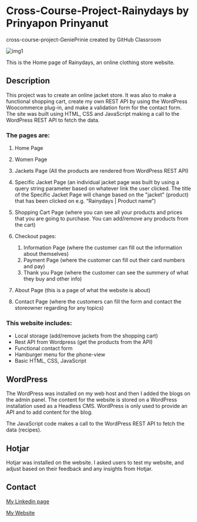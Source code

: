 # Cross-Course-Project-Rainydays by Prinyapon Prinyanut
cross-course-project-GeniePrinie created by GitHub Classroom

![img1](https://user-images.githubusercontent.com/100139381/205891587-67344bb1-587e-47a1-9772-176e6b9b3ef2.jpg)

This is the Home page of Rainydays, an online clothing store website.

## Description

This project was to create an online jacket store. It was also to make a functional shopping cart, create my own REST API by using the WordPress Woocommerce plug-in, and make a validation form for the contact form. The site was built using HTML, CSS and JavaScript making a call to the WordPress REST API to fetch the data. 

### The pages are:

1. Home Page
2. Women Page
3. Jackets Page (All the products are rendered from WordPress REST API)
4. Specific Jacket Page (an individual jacket page was built by using a query string parameter based on whatever link the user clicked. The title of the Specific Jacket Page will change based on the "jacket" (product) that has been clicked on e.g. “Rainydays | Product name”)
5. Shopping Cart Page (where you can see all your products and prices that you are going to purchase. You can add/remove any products from the cart)
6. Checkout pages:

   1. Information Page (where the customer can fill out the information about themselves)
   2. Payment Page (where the customer can fill out their card numbers and pay)
   3. Thank you Page (where the customer can see the summery of what they buy and other info)

7. About Page (this is a page of what the website is about)
8. Contact Page (where the customers can fill the form and contact the storeowner regarding for any topics)

### This website includes:

- Local storage (add/remove jackets from the shopping cart)
- Rest API from Wordpress (get the products from the API)
- Functional contact form
- Hamburger menu for the phone-view
- Basic HTML, CSS, JavaScript

## WordPress

The WordPress was installed on my web host and then I added the blogs on the admin panel. The content for the website is stored on a WordPress installation used as a Headless CMS. WordPress is only used to provide an API and to add content for the blog. 

The JavaScript code makes a call to the WordPress REST API to fetch the data (recipes).

## Hotjar

Hotjar was installed on the website. I asked users to test my website, and adjust based on their feedback and any insights from Hotjar.


## Contact

[My Linkedin page](https://www.linkedin.com/in/genie-prinyanut-ab3441257/)

[My Website](https://genieprinyanut.netlify.app/)

